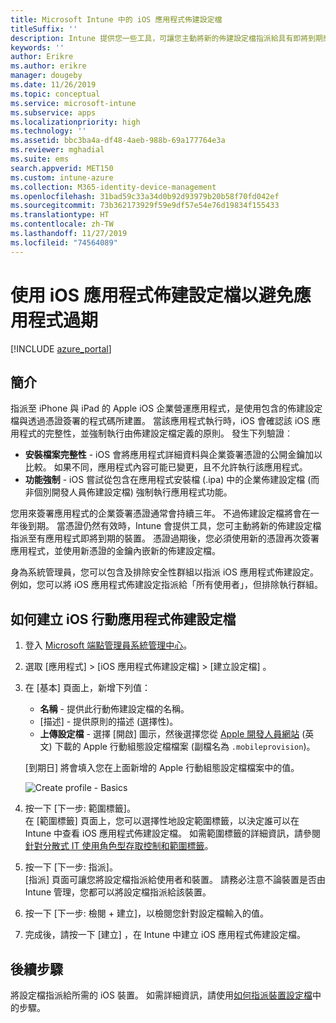 ```yaml
---
title: Microsoft Intune 中的 iOS 應用程式佈建設定檔
titleSuffix: ''
description: Intune 提供您一些工具，可讓您主動將新的佈建設定檔指派給具有即將到期應用程式的裝置。
keywords: ''
author: Erikre
ms.author: erikre
manager: dougeby
ms.date: 11/26/2019
ms.topic: conceptual
ms.service: microsoft-intune
ms.subservice: apps
ms.localizationpriority: high
ms.technology: ''
ms.assetid: bbc3ba4a-df48-4aeb-988b-69a177764e3a
ms.reviewer: mghadial
ms.suite: ems
search.appverid: MET150
ms.custom: intune-azure
ms.collection: M365-identity-device-management
ms.openlocfilehash: 31bad59c33a34d0b92d93979b20b58f70fd042ef
ms.sourcegitcommit: 73b362173929f59e9df57e54e76d19834f155433
ms.translationtype: HT
ms.contentlocale: zh-TW
ms.lasthandoff: 11/27/2019
ms.locfileid: "74564089"
---
```

# <a name="use-ios-app-provisioning-profiles-to-prevent-your-apps-from-expiring"></a>使用 iOS 應用程式佈建設定檔以避免應用程式過期

[!INCLUDE [azure_portal](../includes/azure_portal.md)]

## <a name="introduction"></a>簡介

指派至 iPhone 與 iPad 的 Apple iOS 企業營運應用程式，是使用包含的佈建設定檔與透過憑證簽署的程式碼所建置。 當該應用程式執行時，iOS 會確認該 iOS 應用程式的完整性，並強制執行由佈建設定檔定義的原則。 發生下列驗證︰

- **安裝檔案完整性** - iOS 會將應用程式詳細資料與企業簽署憑證的公開金鑰加以比較。 如果不同，應用程式內容可能已變更，且不允許執行該應用程式。
- **功能強制** - iOS 嘗試從包含在應用程式安裝檔 (.ipa) 中的企業佈建設定檔 (而非個別開發人員佈建設定檔) 強制執行應用程式功能。


您用來簽署應用程式的企業簽署憑證通常會持續三年。 不過佈建設定檔將會在一年後到期。 當憑證仍然有效時，Intune 會提供工具，您可主動將新的佈建設定檔指派至有應用程式即將到期的裝置。
憑證過期後，您必須使用新的憑證再次簽署應用程式，並使用新憑證的金鑰內嵌新的佈建設定檔。

身為系統管理員，您可以包含及排除安全性群組以指派 iOS 應用程式佈建設定。 例如，您可以將 iOS 應用程式佈建設定指派給「所有使用者」，但排除執行群組。

## <a name="how-to-create-an-ios-mobile-app-provisioning-profile"></a>如何建立 iOS 行動應用程式佈建設定檔

1. 登入 [Microsoft 端點管理員系統管理中心](https://go.microsoft.com/fwlink/?linkid=2109431)。
2. 選取 [應用程式]   > [iOS 應用程式佈建設定檔]   > [建立設定檔]  。
3. 在 [基本]  頁面上，新增下列值：
    - **名稱** - 提供此行動佈建設定檔的名稱。
    - [描述]  - 提供原則的描述 (選擇性)。
    - **上傳設定檔** - 選擇 [開啟]  圖示，然後選擇您從 [Apple 開發人員網站](https://developer.apple.com/) \(英文\) 下載的 Apple 行動組態設定檔檔案 (副檔名為 `.mobileprovision`)。

   [到期日]  將會填入您在上面新增的 Apple 行動組態設定檔檔案中的值。<br>

   <img alt="Create profile - Basics" src="~/apps/media/app-provisioning-profile-ios/app-provisioning-profile-ios-01.png">

4. 按一下 [下一步:  範圍標籤]。<br>
   在 [範圍標籤]  頁面上，您可以選擇性地設定範圍標籤，以決定誰可以在 Intune 中查看 iOS 應用程式佈建設定檔。 如需範圍標籤的詳細資訊，請參閱[針對分散式 IT 使用角色型存取控制和範圍標籤](../fundamentals/scope-tags.md)。
5. 按一下 [下一步:  指派]。<br>
   [指派]  頁面可讓您將設定檔指派給使用者和裝置。 請務必注意不論裝置是否由 Intune 管理，您都可以將設定檔指派給該裝置。
6. 按一下 [下一步:  檢閱 + 建立]，以檢閱您針對設定檔輸入的值。
7. 完成後，請按一下 [建立]  ，在 Intune 中建立 iOS 應用程式佈建設定檔。 

## <a name="next-steps"></a>後續步驟

將設定檔指派給所需的 iOS 裝置。 如需詳細資訊，請使用[如何指派裝置設定檔](../device-profile-assign.md)中的步驟。
